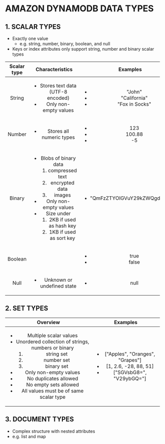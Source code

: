 # AMAZON DYNAMODB DATA TYPES

## 1. SCALAR TYPES

- Exactly one value
  - e.g. string, number, binary, boolean, and null
- Keys or index attributes only support string, number and binary scalar types

| Scalar type | Characteristics | Examples |
| :---------: | :---------: | :---------: |
| String | <ul><li>Stores text data (UTF-8 encoded)</li> <li>Only non-empty values</li></ul> | <ul><li>"John"</li> <li>"California"</li> <li>"Fox in Socks"</li></ul> |
| Number | <ul><li>Stores all numeric types</li></ul> | <ul><li>123</li> <li>100.88</li> <li>-5</li></ul> |
| Binary | <ul><li>Blobs of binary data <ol><li>compressed text</li> <li>encrypted data</li> <li>images</li></ol></li> <li>Only non-empty values</li> <li>Size under <ol><li>2KB if used as hash key</li> <li>1KB if used as sort key</li></ol></li></ul> | <ul><li>"QmFzZTYOIGVuY29kZWQgdGV4dA"</li></ul> |
| Boolean | | <ul><li>true</li> <li>false</li></ul> |
| Null | <ul><li>Unknown or undefined state</li></ul> | <ul><li>null</li></ul> |

## 2. SET TYPES

| Overview | Examples |
| :---------: | :---------: |
| <ul><li>Multiple scalar values</li> <li>Unordered collection of strings, numbers or binary <ol><li>string set</li> <li>number set</li> <li>binary set</li></ol></li> <li>Only non-empty values</li> <li>No duplicates allowed</li> <li>No empty sets allowed</li> <li>All values must be of same scalar type</li></ul> | <ul><li>["Apples", "Oranges", "Grapes"]</li> <li>[1, 2.6, -28, 88, 51]</li> <li>["SGVsbG8=", "V29ybGQ="]</li></ul>|

## 3. DOCUMENT TYPES

- Complex structure with nested attributes
 - e.g. list and map
